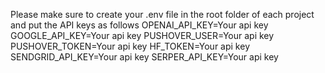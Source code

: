 Please make sure to create your .env file in the root folder of each project and put the API keys as follows
OPENAI_API_KEY=Your api key
GOOGLE_API_KEY=Your api key
PUSHOVER_USER=Your api key
PUSHOVER_TOKEN=Your api key
HF_TOKEN=Your api key
SENDGRID_API_KEY=Your api key
SERPER_API_KEY=Your api key
